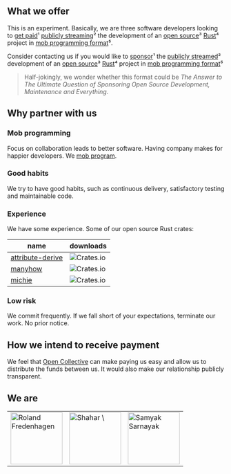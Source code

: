 ## What we offer

This is an experiment.
Basically, we are three software developers looking to
<ins>get paid</ins>¹
<ins>publicly streaming</ins>²
the development of an
<ins>open source</ins>³
<ins>Rust</ins>⁴
project in
<ins>mob programming format</ins>⁵.

<!-- PORMP -->

Consider contacting us if you would like to
<ins>sponsor</ins>¹
the
<ins>publicly streamed</ins>²
development of an
<ins>open source</ins>³
<ins>Rust</ins>⁴
project in
<ins>mob programming format</ins>⁵

> Half-jokingly, we wonder whether this format could be
> *The Answer to The Ultimate Question of Sponsoring Open Source Development,
> Maintenance and Everything*.

## Why partner with us

### Mob programming

Focus on collaboration leads to better software.
Having company makes for happier developers.
We [mob program][mob programming].

### Good habits

We try to have good habits,
such as continuous delivery,
satisfactory testing and maintainable code.

### Experience

We have some experience.
Some of our open source Rust crates:

   | name | downloads |
   |-|-|
   | [attribute-derive](https://crates.io/crates/attribute-derive) | ![Crates.io](https://img.shields.io/crates/d/attribute-derive) |
   | [manyhow](https://crates.io/crates/manyhow) | ![Crates.io](https://img.shields.io/crates/d/manyhow) |
   | [michie](https://crates.io/crates/michie) | ![Crates.io](https://img.shields.io/crates/d/michie) |

<!-- We can upskill other developers, by including them in our sessions, for free. -->
<!-- We will honor your priorities and the project's existing commitments. -->

### Low risk

We commit frequently.
If we fall short of your expectations, terminate our work.
No prior notice.

## How we intend to receive payment

We feel that [Open Collective](https://opencollective.com) can
make paying us easy
and allow us to distribute the funds between us.
It would also make our relationship publicly transparent.

## We are

<table><tr>
<td><a href="https://github.com/ModProg"><img
  alt="Roland Fredenhagen" width="120"
  src="https://avatars.githubusercontent.com/u/11978847?v=4"
></a></td>
<td><a href="https://github.com/mightyiam"><img
  alt="Shahar \"Dawn\" Or" width="120"
  src="https://avatars.githubusercontent.com/u/635591?v=4"
></a></td>
<td><a href="https://github.com/Samyak2"><img
  alt="Samyak Sarnayak" width="120"
  src="https://avatars.githubusercontent.com/u/34161949?v=4"
></a></td>
</tr></table>

[mob programming]: https://www.remotemobprogramming.org/
[our Open Collective]: https://opencollective.com/molybdenumsoftware
